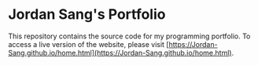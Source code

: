 # Jordan Sang's Portfolio

This repository contains the source code for my programming portfolio. To access a live version of the website, please visit [https://Jordan-Sang.github.io/home.html](https://Jordan-Sang.github.io/home.html).